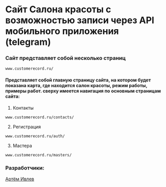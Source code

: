 # Сайт Салона красоты с возможностью записи через API мобильного приложения (telegram)

### Сайт представляет собой несколько страниц
```
www.customerecord.ru/
```
#### Представляет собой главную страницу сайта, на котором будет показана карта, где находится салон красоты, режим работы, примеры работ. сверху имеется навигация по основным страницам сайта: 
  1) Контакты 
  ```
  www.customerecord.ru/сontacts/
  ```
  2) Регистрация
  ```
  www.customerecord.ru/auth/
  ```
  3) Мастера
  ```
  www.customerecord.ru/masters/
  ```

### Разработчики:
[Артём Ивлев](https://github.com/DarkSou1)
